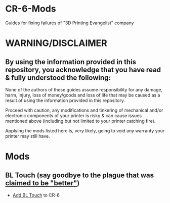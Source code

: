 # CR-6-Mods
Guides for fixing failures of "3D Printing Evangelist" company

# WARNING/DISCLAIMER

## By using the information provided in this repository, you acknowledge that you have read & fully understood the following:

None of the authors of these guides assume responsibility for any damage, harm, injury, loss of money/goods and loss of life that may be caused as a result of using the information provided in this repository.

Proceed with caution, any  modifications and tinkering of mechanical and/or electronic components of your printer is risky & can cause issues mentioned above (including but not limited to your printer catching fire).

Applying the mods listed here is, very likely, going to void any warranty your printer may still have.

# Mods

## BL Touch (say goodbye to the plague that was [claimed to be "better"](https://www.kickstarter.com/projects/3dprintmill/creality-cr-6-se-leveling-free-diy-3d-printer-kit/faqs#project_faq_322414))
- [Add BL Touch](./BL%20Touch/Adding%20"BL%20Touch"%20as%20probe%20and%20Z%20end-stop.md) to CR-6
